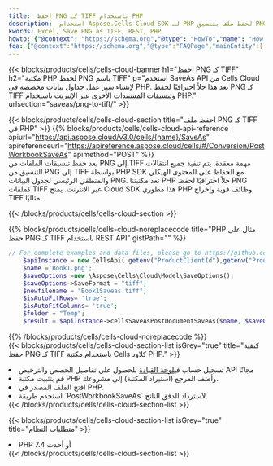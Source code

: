 ```yaml
---
title:  احفظ PNG كـ TIFF باستخدام PHP
description:  استخدام Aspose.Cells Cloud SDK لـ PHP لحفظ ملف بتنسيق PNG كملف بتنسيق TIFF.
kwords: Excel, Save PNG as TIFF, REST, PHP
howto: {"@context": "https://schema.org","@type": "HowTo","name": "How to save PNG as TIFF using the Cells Cloud PHP library.","description": "How to save PNG as TIFF using the Cells Cloud PHP library.","image": {"@type": "ImageObject"},"url": "/php/saveas/png-to-tiff/","step": [{ "@type": "HowToStep","name": "How to save PNG as TIFF using the Cells Cloud PHP library. step 1", "image": {"@type": "ImageObject",},"url": "/php/saveas/png-to-tiff/","text": "Register an account at <a href='https://dashboard.aspose.cloud/'>Dashboard</a> to get free API quota & authorization details",},{ "@type": "HowToStep","name": "How to save PNG as TIFF using the Cells Cloud PHP library. step 1", "image": {"@type": "ImageObject",},"url": "/php/saveas/png-to-tiff/","text": "Install PHP library and add the reference (import the library) to your project.",},{ "@type": "HowToStep","name": "How to save PNG as TIFF using the Cells Cloud PHP library. step 1", "image": {"@type": "ImageObject",},"url": "/php/saveas/png-to-tiff/","text": "Open the source file in PHP.",},{ "@type": "HowToStep","name": "How to save PNG as TIFF using the Cells Cloud PHP library. step 1", "image": {"@type": "ImageObject",},"url": "/php/saveas/png-to-tiff/","text": "Use the `PostWorkbookSaveAs` method to retrieve the resulting stream.",}, ],"supply": {"@type": "HowToSupply","name": "document"},"tool": [{"@type": "HowToTool","name": "phpstorm, Visual Studio Code, Eclipse"},{"@type": "HowToTool","name": "Aspose Cells"}],"totalTime": "PT6M"}
fqa: {"@context":"https://schema.org","@type":"FAQPage","mainEntity":[{"@type":"Question","name":"Why save file as other formats file in C# using REST API?","acceptedAnswer":{"@type":"Answer","text":"Documents are encoded in many ways, and some files may be incompatible with the software you use. To open and read such files, just save them as appropriate file formats.<br/><ol><li>Install .NET SDK and add the reference (import the library) to your project.</li><li>Open the source file in C# using REST API.</li><li>Call the PostWorkbookSaveAsRequest() method, passing an output filename with required extension.</li><li>Get the result of save as a separate file.</li></ol>"}},{"@type":"Question","name":"What file formats can I save as with your C# library?","acceptedAnswer":{"@type":"Answer","text":"We support a variety of file formats for conversion using .NET library, including XLSX, Excel, xls , PDF, CSV, HTML, Markdown, XML, PNG, JPG, TIFF, Json, TXT and many more."}},{"@type":"Question","name":"What is the maximum allowed file size for conversion using this .NET library?","acceptedAnswer":{"@type":"Answer","text":"There are no file size limits for format conversions using .NET library."}}]}
---
```

{{< blocks/products/cells/cells-cloud-banner h1="احفظ PNG كـ TIFF" h2="مكتبة PHP لحفظ PNG باسم TIFF" p="استخدم SaveAs API من Cells Cloud لإنشاء سير عمل جداول بيانات مخصصة في PHP. يعد هذا حلاً احترافيًا لحفظ PNG كـ TIFF وتنسيقات المستندات الأخرى عبر الإنترنت باستخدام PHP." urlsection="saveas/png-to-tiff/" >}}

{{< blocks/products/cells/cells-cloud-section title="احفظ ملف PNG كـ TIFF في PHP" >}}
{{% blocks/products/cells/cells-cloud-api-reference apiurl="https://api.aspose.cloud/v3.0/cells/{name}/SaveAs" apireferenceurl="https://apireference.aspose.cloud/cells/#/Conversion/PostWorkbookSaveAs" apimethod="POST" %}}
<br/>
يعد حفظ تنسيقات الملفات من PNG إلى TIFF مهمة معقدة. يتم تنفيذ جميع انتقالات التنسيق من PNG إلى TIFF بواسطة PHP SDK مع الحفاظ على المحتوى الهيكلي والمنطقي الرئيسي لجدول البيانات PNG. تعد مكتبتنا PHP حلاً احترافيًا لحفظ PNG كملفات TIFF عبر الإنترنت. يمنح Cloud SDK هذا مطوري PHP وظائف قوية وإخراج TIFF مثاليًا.

{{< /blocks/products/cells/cells-cloud-section >}}

{{% blocks/products/cells/cells-cloud-noreplacecode title="PHP مثال على حفظ PNG كـ TIFF باستخدام REST API" gistPath="" %}}
  
```php
// For complete examples and data files, please go to https://github.com/aspose-cells-cloud/aspose-cells-cloud-php/
    $apiInstance = new CellsApi( getenv("ProductClientId"),getenv("ProductClientSecret") );
    $name ='Book1.png';
    $saveOptions =new \Aspose\Cells\Cloud\Model\SaveOptions();
    $saveOptions->SaveFormat = "tiff";
    $newfilename = "Book1Saveas.tiff";
    $isAutoFitRows= 'true';
    $isAutoFitColumns= 'true';
    $folder = "Temp";
    $result = $apiInstance->cellsSaveAsPostDocumentSaveAs($name, $saveOptions, $newfilename,$isAutoFitRows, $isAutoFitColumns, $folder);
```
  
{{% /blocks/products/cells/cells-cloud-noreplacecode %}}
<br/>
{{< blocks/products/cells/cells-cloud-section-list isGrey="true" title="كيفية حفظ PNG كـ TIFF باستخدام مكتبة Cells كلاود PHP." >}}
<li> تسجيل حساب في<a href="https://dashboard.aspose.cloud/">لوحة القيادة</a> للحصول على تفاصيل الحصص والترخيص API مجانًا</li>
<li>قم بتثبيت مكتبة PHP وأضف المرجع (استيراد المكتبة) إلى مشروعك.</li>
<li>افتح الملف المصدر في PHP.</li>
<li>استخدم طريقة `PostWorkbookSaveAs` لاسترداد الدفق الناتج.</li>
{{< /blocks/products/cells/cells-cloud-section-list >}}

{{< blocks/products/cells/cells-cloud-section-list isGrey="true" title="متطلبات النظام" >}}
<li>PHP 7.4 أو أحدث</li>
{{< /blocks/products/cells/cells-cloud-section-list >}}
